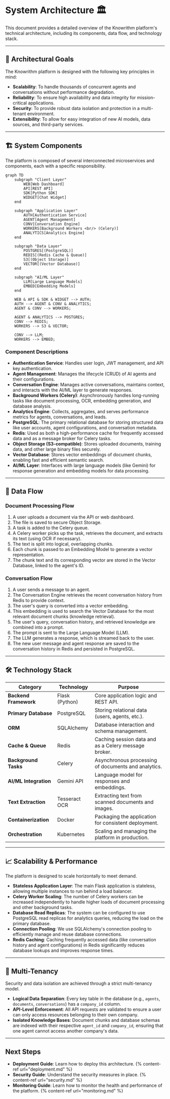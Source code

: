 # System Architecture 🏛️

This document provides a detailed overview of the Knowrithm platform's technical architecture, including its components, data flow, and technology stack.

---

## 🎯 Architectural Goals

The Knowrithm platform is designed with the following key principles in mind:

- **Scalability**: To handle thousands of concurrent agents and conversations without performance degradation.
- **Reliability**: To ensure high availability and data integrity for mission-critical applications.
- **Security**: To provide robust data isolation and protection in a multi-tenant environment.
- **Extensibility**: To allow for easy integration of new AI models, data sources, and third-party services.

---

## 🏗️ System Components

The platform is composed of several interconnected microservices and components, each with a specific responsibility.

```mermaid
graph TD
    subgraph "Client Layer"
        WEB[Web Dashboard]
        API[REST API]
        SDK[Python SDK]
        WIDGET[Chat Widget]
    end
    
    subgraph "Application Layer"
        AUTH[Authentication Service]
        AGENT[Agent Management]
        CONV[Conversation Engine]
        WORKERS[Background Workers <br/> (Celery)]
        ANALYTICS[Analytics Engine]
    end
    
    subgraph "Data Layer"
        POSTGRES[(PostgreSQL)]
        REDIS[(Redis Cache & Queue)]
        S3[(Object Storage)]
        VECTOR[(Vector Database)]
    end
    
    subgraph "AI/ML Layer"
        LLM[Large Language Models]
        EMBED[Embedding Models]
    end
    
    WEB & API & SDK & WIDGET --> AUTH;
    AUTH --> AGENT & CONV & ANALYTICS;
    AGENT & CONV --> WORKERS;
    
    AGENT & ANALYTICS --> POSTGRES;
    CONV --> REDIS;
    WORKERS --> S3 & VECTOR;
    
    CONV --> LLM;
    WORKERS --> EMBED;
```

### Component Descriptions

-   **Authentication Service**: Handles user login, JWT management, and API key authentication.
-   **Agent Management**: Manages the lifecycle (CRUD) of AI agents and their configurations.
-   **Conversation Engine**: Manages active conversations, maintains context, and interacts with the AI/ML layer to generate responses.
-   **Background Workers (Celery)**: Asynchronously handles long-running tasks like document processing, OCR, embedding generation, and database analysis.
-   **Analytics Engine**: Collects, aggregates, and serves performance metrics for agents, conversations, and leads.
-   **PostgreSQL**: The primary relational database for storing structured data like user accounts, agent configurations, and conversation metadata.
-   **Redis**: Used as both a high-performance cache for frequently accessed data and as a message broker for Celery tasks.
-   **Object Storage (S3-compatible)**: Stores uploaded documents, training data, and other large binary files securely.
-   **Vector Database**: Stores vector embeddings of document chunks, enabling fast and efficient semantic search.
-   **AI/ML Layer**: Interfaces with large language models (like Gemini) for response generation and embedding models for data processing.

---

## 🌊 Data Flow

### Document Processing Flow

1.  A user uploads a document via the API or web dashboard.
2.  The file is saved to secure Object Storage.
3.  A task is added to the Celery queue.
4.  A Celery worker picks up the task, retrieves the document, and extracts its text (using OCR if necessary).
5.  The text is split into logical, overlapping chunks.
6.  Each chunk is passed to an Embedding Model to generate a vector representation.
7.  The chunk text and its corresponding vector are stored in the Vector Database, linked to the agent's ID.

### Conversation Flow

1.  A user sends a message to an agent.
2.  The Conversation Engine retrieves the recent conversation history from Redis to provide context.
3.  The user's query is converted into a vector embedding.
4.  This embedding is used to search the Vector Database for the most relevant document chunks (knowledge retrieval).
5.  The user's query, conversation history, and retrieved knowledge are combined into a prompt.
6.  The prompt is sent to the Large Language Model (LLM).
7.  The LLM generates a response, which is streamed back to the user.
8.  The new user message and agent response are saved to the conversation history in Redis and persisted in PostgreSQL.

---

## 🛠️ Technology Stack

| Category | Technology | Purpose |
|---|---|---|
| **Backend Framework** | Flask (Python) | Core application logic and REST API. |
| **Primary Database** | PostgreSQL | Storing relational data (users, agents, etc.). |
| **ORM** | SQLAlchemy | Database interaction and schema management. |
| **Cache & Queue** | Redis | Caching session data and as a Celery message broker. |
| **Background Tasks** | Celery | Asynchronous processing of documents and analytics. |
| **AI/ML Integration** | Gemini API | Language model for responses and embeddings. |
| **Text Extraction** | Tesseract OCR | Extracting text from scanned documents and images. |
| **Containerization** | Docker | Packaging the application for consistent deployment. |
| **Orchestration** | Kubernetes | Scaling and managing the platform in production. |

---

## 📈 Scalability & Performance

The platform is designed to scale horizontally to meet demand.

-   **Stateless Application Layer**: The main Flask application is stateless, allowing multiple instances to run behind a load balancer.
-   **Celery Worker Scaling**: The number of Celery workers can be increased independently to handle higher loads of document processing and other background tasks.
-   **Database Read Replicas**: The system can be configured to use PostgreSQL read replicas for analytics queries, reducing the load on the primary database.
-   **Connection Pooling**: We use SQLAlchemy's connection pooling to efficiently manage and reuse database connections.
-   **Redis Caching**: Caching frequently accessed data (like conversation history and agent configurations) in Redis significantly reduces database lookups and improves response times.

---

## 🏢 Multi-Tenancy

Security and data isolation are achieved through a strict multi-tenancy model.

-   **Logical Data Separation**: Every key table in the database (e.g., `agents`, `documents`, `conversations`) has a `company_id` column.
-   **API-Level Enforcement**: All API requests are validated to ensure a user can only access resources belonging to their own company.
-   **Isolated Knowledge Bases**: Document chunks and database schemas are indexed with their respective `agent_id` and `company_id`, ensuring that one agent cannot access another company's data.

---

## Next Steps

- **Deployment Guide**: Learn how to deploy this architecture.
  {% content-ref url="deployment.md" %}
- **Security Guide**: Understand the security measures in place.
  {% content-ref url="security.md" %}
- **Monitoring Guide**: Learn how to monitor the health and performance of the platform.
  {% content-ref url="monitoring.md" %}